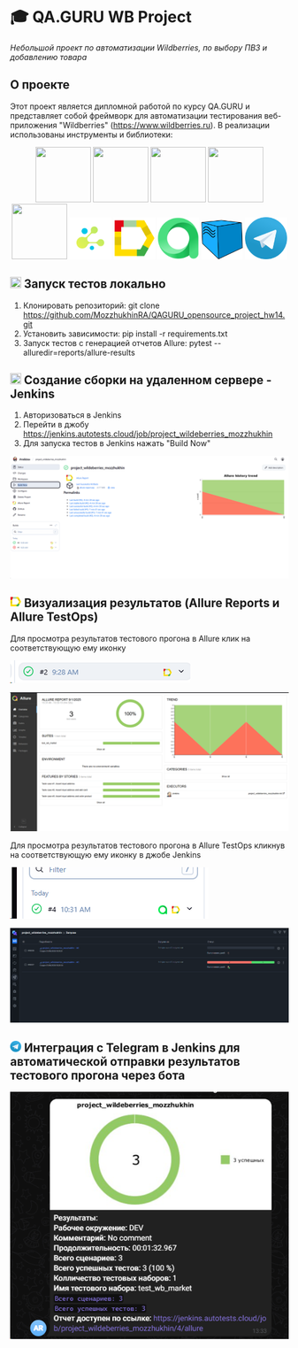 # 🎓 QA.GURU WB Project

*Небольшой проект по автоматизации Wildberries, по выбору ПВЗ и добавлению товара*

## О проекте

Этот проект является дипломной работой по курсу QA.GURU и представляет собой фреймворк для автоматизации тестирования веб-приложения "Wildberries" (https://www.wildberries.ru). В реализации использованы инструменты и библиотеки:

<p  align="center">
  
  <img src="https://cdn.jsdelivr.net/gh/devicons/devicon@latest/icons/python/python-original.svg" height="100" width="100"/>
  <img src="https://cdn.jsdelivr.net/gh/devicons/devicon@latest/icons/jenkins/jenkins-original.svg" height="100" width="100"/>
  <img src="https://cdn.jsdelivr.net/gh/devicons/devicon@latest/icons/pytest/pytest-original.svg" height="100" width="100"/>
  <img src="https://cdn.jsdelivr.net/gh/devicons/devicon@latest/icons/github/github-original.svg" height="100" width="100"/>
  <img src="https://cdn.jsdelivr.net/gh/devicons/devicon@latest/icons/selenium/selenium-original.svg" height="100" width="100"/>
  <code><img width="15%" title="Selene" src="data/logo/selene.png" alt="selene"/></code>
  <code><img width="15%" title="Allure Report" src="data/logo/allure_report.png" alt="allure"></code>
  <code><img width="15%" title="Allure Report" src="data/logo/allure_testops.png" alt="alluretest"></code>
  <code><img width="15%" title="Allure Report" src="data/logo/selenoid.png" alt="selenoid"></code>
  <code><img width="15%" title="Allure Report" src="data/logo/tg.png" alt="tg"></code>
</p>

## <img src="https://cdn.jsdelivr.net/gh/devicons/devicon@latest/icons/python/python-original.svg" height="20" width="20"> Запуск тестов локально

1) Клонировать репозиторий: git clone https://github.com/MozzhukhinRA/QAGURU_opensource_project_hw14.git
2) Установить зависимости: pip install -r requirements.txt
3) Запуск тестов с генерацией отчетов Allure: pytest --alluredir=reports/allure-results

##   <img src="https://cdn.jsdelivr.net/gh/devicons/devicon@latest/icons/jenkins/jenkins-original.svg" height="20" width="20"/> Создание сборки на удаленном сервере - Jenkins

1) Авторизоваться в Jenkins
2) Перейти в джобу https://jenkins.autotests.cloud/job/project_wildeberries_mozzhukhin
3) Для запуска тестов в Jenkins нажать "Build Now"

<p><img title="jenkins_build" src="data/logo/jen1.png"></p>

## <img width="4%" title="allure" src="data/logo/allure_report.png"> Визуализация результатов (Allure Reports и Allure TestOps)

Для просмотра результатов тестового прогона в Allure клик на соответствующую ему иконку

<p><img title="allure" src="data/logo/img.png"></p>
<p><img title="allure" src="data/logo/img_allure.png"></p>



Для просмотра результатов тестового прогона в Allure TestOps кликнув на соответствующую ему иконку в джобе Jenkins

<p><img title="allure_testops" src="data/logo/job_testops.png"></p>
<p><img title="allure_testops" src="data/logo/img_testops.png"></p>


## <img width="4%" title="tg" src="data/logo/tg.png"> Интеграция с Telegram в Jenkins для автоматической отправки результатов тестового прогона через бота

<p><img title="telegram" src="data/logo/report_tg.png"></p>